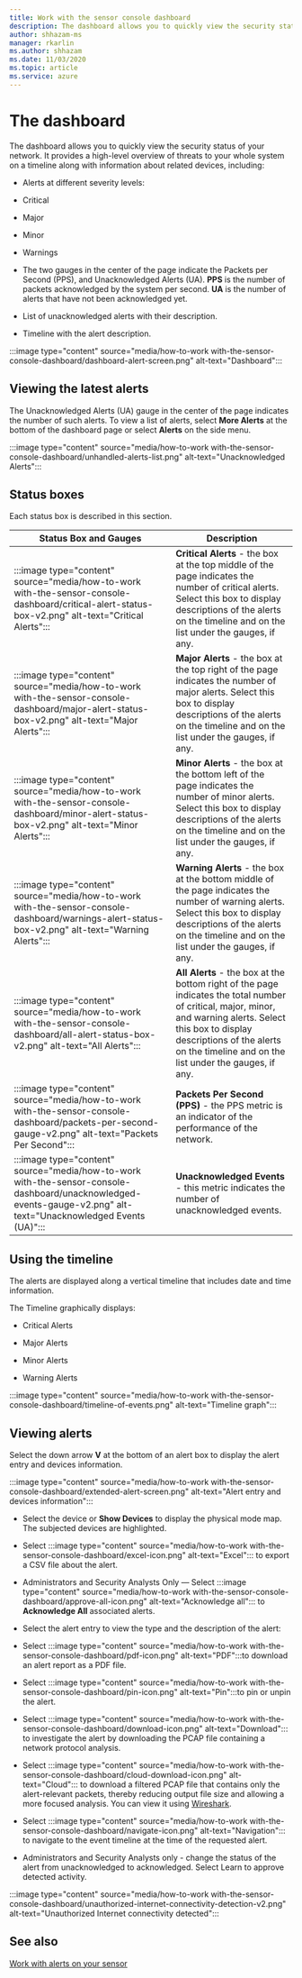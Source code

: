```yaml
---
title: Work with the sensor console dashboard
description: The dashboard allows you to quickly view the security status of your network. It provides a high-level overview of threats to your whole system on a timeline along with information about related devices.
author: shhazam-ms
manager: rkarlin
ms.author: shhazam
ms.date: 11/03/2020
ms.topic: article
ms.service: azure
---
```


# The dashboard

The dashboard allows you to quickly view the security status of your network. It provides a high-level overview of threats to your whole system on a timeline along with information about related devices, including:

- Alerts at different severity levels:

- Critical

- Major

- Minor

- Warnings

- The two gauges in the center of the page indicate the Packets per Second (PPS), and Unacknowledged Alerts (UA). **PPS** is the number of packets acknowledged by the system per second. **UA** is the number of alerts that have not been acknowledged yet.

- List of unacknowledged alerts with their description.

- Timeline with the alert description.

:::image type="content" source="media/how-to-work with-the-sensor-console-dashboard/dashboard-alert-screen.png" alt-text="Dashboard":::

## Viewing the latest alerts

The Unacknowledged Alerts (UA) gauge in the center of the page indicates the number of such alerts. To view a list of alerts, select **More Alerts** at the bottom of the dashboard page or select **Alerts** on the side menu.

:::image type="content" source="media/how-to-work with-the-sensor-console-dashboard/unhandled-alerts-list.png" alt-text="Unacknowledged Alerts":::

## Status boxes

Each status box is described in this section.

| Status Box and Gauges | Description |
| -------------- | -------------- |
| :::image type="content" source="media/how-to-work with-the-sensor-console-dashboard/critical-alert-status-box-v2.png" alt-text="Critical Alerts"::: | **Critical Alerts** - the box at the top middle of the page indicates the number of critical alerts. Select this box to display descriptions of the alerts on the timeline and on the list under the gauges, if any.                              |
| :::image type="content" source="media/how-to-work with-the-sensor-console-dashboard/major-alert-status-box-v2.png" alt-text="Major Alerts"::: | **Major Alerts** - the box at the top right of the page indicates the number of major alerts. Select this box to display descriptions of the alerts on the timeline and on the list under the gauges, if any.                                     |
| :::image type="content" source="media/how-to-work with-the-sensor-console-dashboard/minor-alert-status-box-v2.png" alt-text="Minor Alerts"::: | **Minor Alerts** - the box at the bottom left of the page indicates the number of minor alerts. Select this box to display descriptions of the alerts on the timeline and on the list under the gauges, if any.                                   |
| :::image type="content" source="media/how-to-work with-the-sensor-console-dashboard/warnings-alert-status-box-v2.png" alt-text="Warning Alerts"::: | **Warning Alerts** - the box at the bottom middle of the page indicates the number of warning alerts. Select this box to display descriptions of the alerts on the timeline and on the list under the gauges, if any.                             |
| :::image type="content" source="media/how-to-work with-the-sensor-console-dashboard/all-alert-status-box-v2.png" alt-text="All Alerts"::: | **All Alerts** - the box at the bottom right of the page indicates the total number of critical, major, minor, and warning alerts. Select this box to display descriptions of the alerts on the timeline and on the list under the gauges, if any. |
| :::image type="content" source="media/how-to-work with-the-sensor-console-dashboard/packets-per-second-gauge-v2.png" alt-text="Packets Per Second"::: | **Packets Per Second (PPS)** - the PPS metric is an indicator of the performance of the network. |
| :::image type="content" source="media/how-to-work with-the-sensor-console-dashboard/unacknowledged-events-gauge-v2.png" alt-text="Unacknowledged Events (UA)"::: | **Unacknowledged Events** - this metric indicates the number of unacknowledged events.

## Using the timeline

The alerts are displayed along a vertical timeline that includes date and time information.

The Timeline graphically displays:

- Critical Alerts

- Major Alerts

- Minor Alerts

- Warning Alerts

:::image type="content" source="media/how-to-work with-the-sensor-console-dashboard/timeline-of-events.png" alt-text="Timeline graph":::

## Viewing alerts

Select the down arrow **V** at the bottom of an alert box to display the alert entry and devices information.

:::image type="content" source="media/how-to-work with-the-sensor-console-dashboard/extended-alert-screen.png" alt-text="Alert entry and devices information":::

- Select the device or **Show Devices** to display the physical mode map. The subjected devices are highlighted.

- Select :::image type="content" source="media/how-to-work with-the-sensor-console-dashboard/excel-icon.png" alt-text="Excel"::: to export a CSV file about the alert.

- Administrators and Security Analysts Only — Select :::image type="content" source="media/how-to-work with-the-sensor-console-dashboard/approve-all-icon.png" alt-text="Acknowledge all"::: to **Acknowledge All** associated alerts.

- Select the alert entry to view the type and the description of the alert:

- Select :::image type="content" source="media/how-to-work with-the-sensor-console-dashboard/pdf-icon.png" alt-text="PDF":::to download an alert report as a PDF file.

- Select :::image type="content" source="media/how-to-work with-the-sensor-console-dashboard/pin-icon.png" alt-text="Pin":::to pin or unpin the alert.

- Select :::image type="content" source="media/how-to-work with-the-sensor-console-dashboard/download-icon.png" alt-text="Download"::: to investigate the alert by downloading the PCAP file containing a network protocol analysis.

- Select :::image type="content" source="media/how-to-work with-the-sensor-console-dashboard/cloud-download-icon.png" alt-text="Cloud"::: to download a filtered PCAP file that contains only the alert-relevant packets, thereby reducing output file size and allowing a more focused analysis. You can view it using [Wireshark](https://www.wireshark.org/).

- Select :::image type="content" source="media/how-to-work with-the-sensor-console-dashboard/navigate-icon.png" alt-text="Navigation"::: to navigate to the event timeline at the time of the requested alert.

- Administrators and Security Analysts only - change the status of the alert from unacknowledged to acknowledged. Select Learn to approve detected activity.

:::image type="content" source="media/how-to-work with-the-sensor-console-dashboard/unauthorized-internet-connectivity-detection-v2.png" alt-text="Unauthorized Internet connectivity detected":::

## See also

[Work with alerts on your sensor](how-to-work-with-alerts-on-your-sensor.md)
